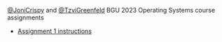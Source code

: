 [@JoniCrispy](https://github.com/JoniCrispy) and [@TzviGreenfeld](https://github.com/TzviGreenfeld) BGU 2023 Operating Systems course assignments 

- [Assignment 1 instructions](https://github.com/TzviGreenfeld/xv6/blob/Assignment1-tzvi/os_assignment1.pdf)
